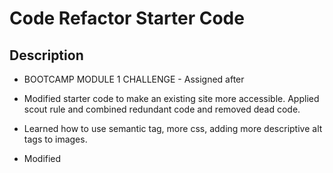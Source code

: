 # 


# Code Refactor Starter Code

## Description

- BOOTCAMP MODULE 1 CHALLENGE - Assigned after
- Modified starter code to make an existing site more accessible.  Applied scout rule and combined redundant code and removed dead code.
- Learned how to use semantic tag, more css, adding more descriptive alt tags to images.
- Modified <title> to be descriptive for SEO and accessibility
- Added <alt> tag to all images for accessibility

- Take the provided codebase and refactor it to make it accessible. Don't forget the cardinal rule when working with someone else's code: "Always leave the code you are editing a little cleaner than you found it"

## Installation

What are the steps required to install your project? Provide a step-by-step description of how to get the development environment running.

## Usage

-  To view project navigate to https://rmburgos.github.io/module1_challenge/


[module1_challenge](https://github.com/rmburgos/module1_challenge/assets/97217944/0545088f-0927-4d2e-8e8f-7466b69cd03d)




## Credits

List your collaborators, if any, with links to their GitHub profiles.

- This project used starter code provided by the instructors of Rice University Coding Bootcamp
- Starter code contributors:
- Xander Rapstine - https://github.com/Xandromus - http://www.rapstine.com
- George Yoo - https://github.com/Georgeyoo - https://www.linkedin.com/in/george-yoo/

- Downloaded at https://github.com/coding-boot-camp/urban-octo-telegram

[If you followed tutorials, include links to those here as well.]
(https://bootcampspot.instructure.com/courses/6708/assignments/80706?module_item_id=1263985)

## License

MIT License

Copyright (c) [2024] [Rachel Burgos]

Permission is hereby granted, free of charge, to any person obtaining a copy
of this software and associated documentation files (the "Software"), to deal
in the Software without restriction, including without limitation the rights
to use, copy, modify, merge, publish, distribute, sublicense, and/or sell
copies of the Software, and to permit persons to whom the Software is
furnished to do so, subject to the following conditions:

The above copyright notice and this permission notice shall be included in all
copies or substantial portions of the Software.

THE SOFTWARE IS PROVIDED "AS IS", WITHOUT WARRANTY OF ANY KIND, EXPRESS OR
IMPLIED, INCLUDING BUT NOT LIMITED TO THE WARRANTIES OF MERCHANTABILITY,
FITNESS FOR A PARTICULAR PURPOSE AND NONINFRINGEMENT. IN NO EVENT SHALL THE
AUTHORS OR COPYRIGHT HOLDERS BE LIABLE FOR ANY CLAIM, DAMAGES OR OTHER
LIABILITY, WHETHER IN AN ACTION OF CONTRACT, TORT OR OTHERWISE, ARISING FROM,
OUT OF OR IN CONNECTION WITH THE SOFTWARE OR THE USE OR OTHER DEALINGS IN THE
SOFTWARE.

---

## Features

If your project has a lot of features, list them here.


